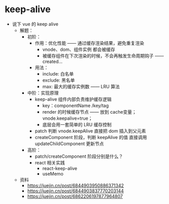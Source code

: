 # keep-alive

- 说下 vue 的 keep alive
    - 解题：
        - 初阶：
            - 作用：优化性能 —— 通过缓存渲染结果，避免重复渲染
                - vnode、dom、组件实例 都会被缓存
                - 被缓存组件在下次渲染的时候，不会再触发生命周期钩子 —— created...
            - 用法：
                - include: 白名单
                - exclude: 黑名单
                - max: 最大的缓存实例数 —— LRU 算法
        - 中阶：实现原理
            - keep-alive 组件内部负责维护缓存逻辑
                - key：componentName /key/tag
                - render 的时候缓存节点 —— 放到 cache变量；vnode.keepalive=true；
                - 底层会用一套简单的 LRU 缓存控制
            - patch 判断 vnode.keepAlive 直接把 dom 插入到父元素
            - createComponent 阶段，判断 keepAlive 的值 直接调用 updateChildComponent 更新节点
        - 高阶：
            - patch/createComponent 阶段分别是什么？
            - react 相关实践
                - react-keep-alive
                - useMemo
    - 资料
        - <https://juejin.cn/post/6844903950886371342>
        - <https://juejin.cn/post/6844903837770203144>
        - <https://juejin.cn/post/6862206197877964807>

